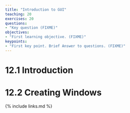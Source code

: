 ```yaml
---
title: "Introduction to GUI"
teaching: 20
exercises: 20
questions:
- "Key question (FIXME)"
objectives:
- "First learning objective. (FIXME)"
keypoints:
- "First key point. Brief Answer to questions. (FIXME)"
---
```



# 12.1 Introduction
# 12.2 Creating Windows


{% include links.md %}
